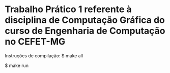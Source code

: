 # Trabalho Prático 1 referente à disciplina de Computação Gráfica do curso de Engenharia de Computação no CEFET-MG

Instruções de compilação:
$ make all

$ make run  
